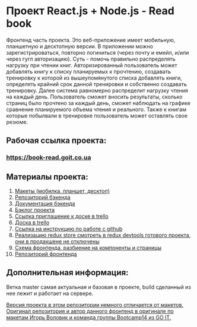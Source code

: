# Проект React.js + Node.js - Read book

Фронтенд часть проекта. Это веб-приложение имеет мобильную, планшетную и
десктопную версии. В приложении можно зарегистрироваться, повторно логиниться
(через почту и емейл, и/или через гугл авторизацию). Суть - помочь правильно
распределять нагрузку при чтении книг. Авторизированный пользователь может
добавлять книгу к списку планируемых к прочтению, создавать тренировку к которой
из вышеупомянутого списка добавлять книги, определять крайний срок данной
тренировки и собственно создавать тренировку. Далее система равномерно
распределит нагрузку чтения на каждый день. Пользователь сможет вносить
результаты, сколько страниц было прочтено за каждый день, сможет наблюдать на
графике сравнение планируемого объема чтения и реального. Также к книгам которые
побылвали в тренировке пользователь может оставлять свое резюме.

## Рабочая ссылка проекта:

### https://book-read.goit.co.ua

## Материалы проекта:

1. [Макеты (мобилка, планшет, десктоп)](https://drive.google.com/drive/folders/1CYmroWpShqeyDeS54UsP7I-Q0vBkxvNs)
2. [Репозиторий бэкенда](https://github.com/goitProjects/read_book_backend)
3. [Документация бэкенда](https://book-read.goit.co.ua/doc/)
4. [Бэклог проекта](https://docs.google.com/spreadsheets/d/1L-DcMuhDWBgGxtRVZn8c_Mm0oG8VpRIUzDXzfXARl9c/edit#gid=78789839)
5. [Ссылка приглашение к доске в trello](https://trello.com/invite/b/ZkgQgIza/2ad8a5159bfd7f3341ccca40bd2ae37c/habitsreadbooks)
6. [Доска в trello](https://trello.com/b/ZkgQgIza/habitsreadbooks)
7. [Ссылка на инструкцию по работе с github](https://docs.google.com/document/d/1y-nMdpPIIP83rbqPYt6kM_KXMC83UPbkbxKqgaHlnfI/edit)
8. [Реализацию redux store смотреть в redux devtools готового проекта, они в продакшене не отключены](https://book-read.goit.co.ua)
9. [Схема фронтенда, разбиение на компоненты и страницы](https://drive.google.com/file/d/15X8pntBWB47AgypU8Z2UPGiv58S0QKp1/view?usp=sharing)
10. [Репозиторий фронтенда](https://github.com/goitProjects/pro_test_frontend)

## Дополнительная информация:

Ветка master самая актуальная и базовая в проекте, build сделанный из нее лежит
и работает на сервере.

[Версия проекта в этом репозитории немного отличается от макетов. Оригинал репозитория и автор данного фронтенд в оригинале по макетам Игорь Воловик и команда группы Bootcamp14 из GO IT.](https://github.com/iVolovyk/read_books_app/)
